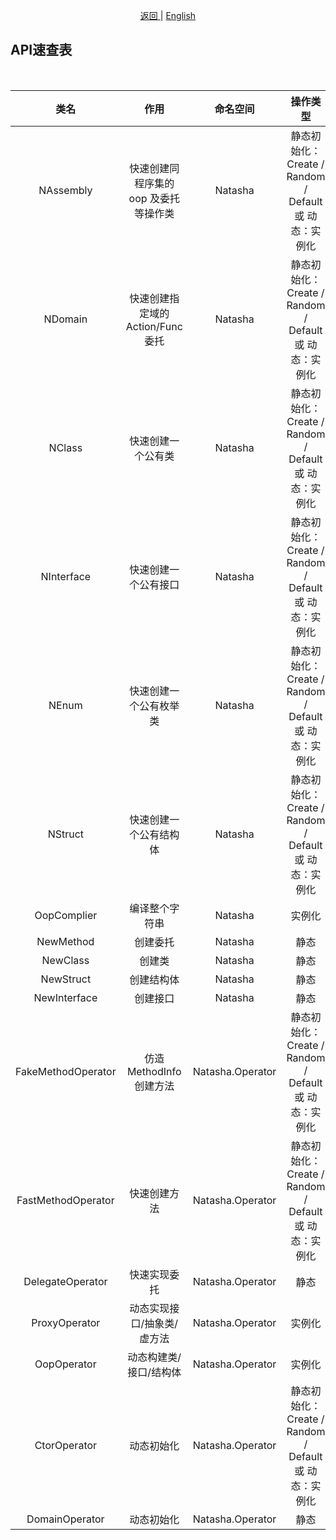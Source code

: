 <p align="center">
 <a href="https://natasha.dotnetcore.xyz/"> 返回 </a> |  <a href="https://natasha.dotnetcore.xyz/en/api/index.html"> English </a>
</p>  


## API速查表  

<br/>  

| 类名 | 作用 | 命名空间 | 操作类型 |
|:---:|:---:|:---:|:---:|
| NAssembly | 快速创建同程序集的 oop 及委托等操作类 | Natasha | 静态初始化：Create / Random / Default 或 动态：实例化 | 
| NDomain | 快速创建指定域的 Action/Func 委托 | Natasha | 静态初始化：Create / Random / Default 或 动态：实例化 | 
| NClass | 快速创建一个公有类 | Natasha | 静态初始化：Create / Random / Default 或 动态：实例化 | 
| NInterface | 快速创建一个公有接口 | Natasha | 静态初始化：Create / Random / Default 或 动态：实例化 | 
| NEnum | 快速创建一个公有枚举类 | Natasha | 静态初始化：Create / Random / Default 或 动态：实例化 | 
| NStruct | 快速创建一个公有结构体 | Natasha | 静态初始化：Create / Random / Default 或 动态：实例化 | 
| OopComplier | 编译整个字符串 | Natasha | 实例化 |
| NewMethod | 创建委托 | Natasha | 静态 |
| NewClass | 创建类| Natasha | 静态 |
| NewStruct | 创建结构体| Natasha | 静态 |
| NewInterface | 创建接口 | Natasha | 静态 |
| FakeMethodOperator | 仿造MethodInfo创建方法 | Natasha.Operator | 静态初始化：Create / Random / Default 或 动态：实例化 |
| FastMethodOperator | 快速创建方法 | Natasha.Operator | 静态初始化：Create / Random / Default 或 动态：实例化 |
| DelegateOperator | 快速实现委托 | Natasha.Operator | 静态 |
| ProxyOperator | 动态实现接口/抽象类/虚方法 | Natasha.Operator | 实例化 |
| OopOperator | 动态构建类/接口/结构体 | Natasha.Operator | 实例化 |
| CtorOperator | 动态初始化 | Natasha.Operator | 静态初始化：Create / Random / Default 或 动态：实例化 |
| DomainOperator | 动态初始化 | Natasha.Operator | 静态 |

